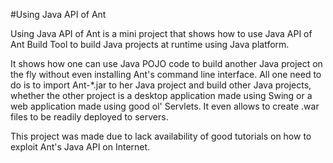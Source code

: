 #Using Java API of Ant 

Using Java API of Ant is a mini project that shows how to use Java API of Ant Build Tool to build Java projects at runtime using Java platform.

It shows how one can use Java POJO code to build another Java project on the fly without even installing Ant's command line interface. All one need to do is to import Ant-*.jar to her Java project and build other Java projects, whether the other project is a desktop application made using Swing or a web application made using good ol' Servlets. It even allows to create .war files to be readily deployed to servers.

This project was made due to lack availability of good tutorials on how to exploit Ant's Java API on Internet.